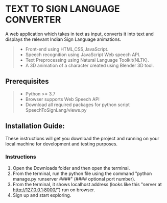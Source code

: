 # TEXT TO SIGN LANGUAGE CONVERTER
A web application which takes in text as input, converts it into text and displays the relevant Indian Sign Language animations.

>- Front-end using HTML,CSS,JavaScript.
>- Speech recognition using JavaScript Web speech API.
>- Text Preprocessing using Natural Language Toolkit(NLTK).
>- A 3D animation of a character created using Blender 3D tool.



## Prerequisites

>- Python >= 3.7
>- Browser supports Web Speech API
>- Download all required packages for python script SpeechToSignLang/views.py


## Installation Guide:

These instructions will get you download the project and running on your local machine for development and testing purposes.


### Instructions

1. Open the Downloads folder and then open the terminal.
2. From the terminal, run the python file using the command "python manage.py runserver ####" (#### optional port number).
3. From the terminal, it shows localhost address (looks like this "server at http://127.0.0.1:8000/") run on browser.
4. Sign up and start exploring.


